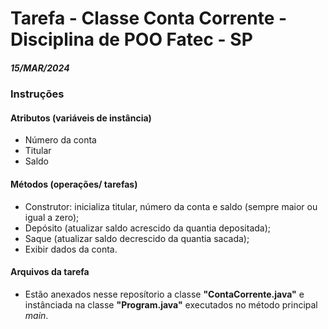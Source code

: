 # Tarefa - Classe Conta Corrente - Disciplina de POO Fatec - SP
##### 15/MAR/2024
### Instruções

#### Atributos (variáveis de instância)

-   Número da conta
-   Titular
-   Saldo

#### Métodos (operações/ tarefas)
-   Construtor: inicializa titular, número da conta e saldo (sempre maior ou igual a zero);
-   Depósito (atualizar saldo acrescido da quantia depositada);
-   Saque (atualizar saldo decrescido da quantia sacada);
-   Exibir dados da conta.

#### Arquivos da tarefa
* Estão anexados nesse reposítorio a classe **"ContaCorrente.java"** e instânciada na classe **"Program.java"** executados no método principal *main*.
